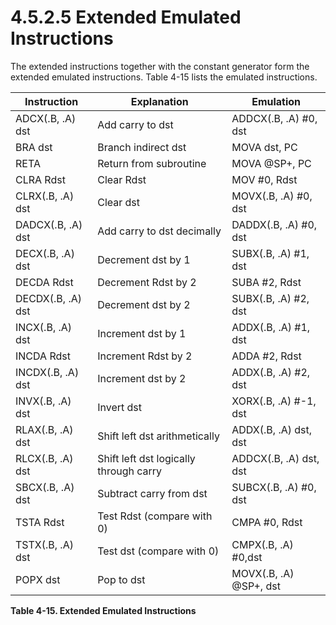 # 4.5.2.5 Extended Emulated Instructions

The extended instructions together with the constant generator form the extended emulated instructions. Table
4-15 lists the emulated instructions.

<a id="table-4-15"></a>

| Instruction       | Explanation                            | Emulation              |
| ----------------- | -------------------------------------- | ---------------------- |
| ADCX(.B, .A) dst  | Add carry to dst                       | ADDCX(.B, .A) #0, dst  |
| BRA dst           | Branch indirect dst                    | MOVA dst, PC           |
| RETA              | Return from subroutine                 | MOVA @SP+, PC          |
| CLRA Rdst         | Clear Rdst                             | MOV #0, Rdst           |
| CLRX(.B, .A) dst  | Clear dst                              | MOVX(.B, .A) #0, dst   |
| DADCX(.B, .A) dst | Add carry to dst decimally             | DADDX(.B, .A) #0, dst  |
| DECX(.B, .A) dst  | Decrement dst by 1                     | SUBX(.B, .A) #1, dst   |
| DECDA Rdst        | Decrement Rdst by 2                    | SUBA #2, Rdst          |
| DECDX(.B, .A) dst | Decrement dst by 2                     | SUBX(.B, .A) #2, dst   |
| INCX(.B, .A) dst  | Increment dst by 1                     | ADDX(.B, .A) #1, dst   |
| INCDA Rdst        | Increment Rdst by 2                    | ADDA #2, Rdst          |
| INCDX(.B, .A) dst | Increment dst by 2                     | ADDX(.B, .A) #2, dst   |
| INVX(.B, .A) dst  | Invert dst                             | XORX(.B, .A) #-1, dst  |
| RLAX(.B, .A) dst  | Shift left dst arithmetically          | ADDX(.B, .A) dst, dst  |
| RLCX(.B, .A) dst  | Shift left dst logically through carry | ADDCX(.B, .A) dst, dst |
| SBCX(.B, .A) dst  | Subtract carry from dst                | SUBCX(.B, .A) #0, dst  |
| TSTA Rdst         | Test Rdst (compare with 0)             | CMPA #0, Rdst          |
| TSTX(.B, .A) dst  | Test dst (compare with 0)              | CMPX(.B, .A) #0,dst    |
| POPX dst          | Pop to dst                             | MOVX(.B, .A) @SP+, dst |

**Table 4-15. Extended Emulated Instructions**

